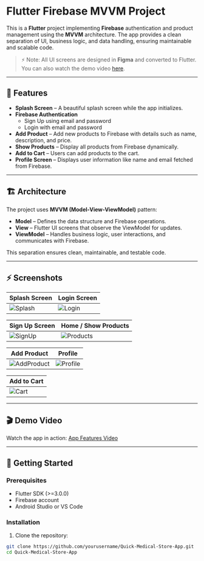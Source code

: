 # Flutter Firebase MVVM Project

This is a **Flutter** project implementing **Firebase** authentication and product management using the **MVVM** architecture. The app provides a clean separation of UI, business logic, and data handling, ensuring maintainable and scalable code.

> ⚡ Note: All UI screens are designed in **Figma** and converted to Flutter. You can also watch the demo video [here](https://github.com/vikashbaria/Quick-Medical-Store-App/raw/refs/heads/main/App%20Features.mp4).

---

## 📱 Features

- **Splash Screen** – A beautiful splash screen while the app initializes.
- **Firebase Authentication**  
  - Sign Up using email and password  
  - Login with email and password  
- **Add Product** – Add new products to Firebase with details such as name, description, and price.
- **Show Products** – Display all products from Firebase dynamically.
- **Add to Cart** – Users can add products to the cart.
- **Profile Screen** – Displays user information like name and email fetched from Firebase.

---

## 🏗 Architecture

The project uses **MVVM (Model-View-ViewModel)** pattern:

- **Model** – Defines the data structure and Firebase operations.
- **View** – Flutter UI screens that observe the ViewModel for updates.
- **ViewModel** – Handles business logic, user interactions, and communicates with Firebase.

This separation ensures clean, maintainable, and testable code.

---

## ⚡ Screenshots

<!-- Replace these placeholder links with your actual uploaded images -->
| Splash Screen | Login Screen |
|---------------|--------------|
| ![Splash](https://via.placeholder.com/200) | ![Login](https://via.placeholder.com/200) |

| Sign Up Screen | Home / Show Products |
|----------------|--------------------|
| ![SignUp](https://via.placeholder.com/200) | ![Products](https://via.placeholder.com/200) |

| Add Product | Profile |
|-------------|---------|
| ![AddProduct](https://via.placeholder.com/200) | ![Profile](https://via.placeholder.com/200) |

| Add to Cart |
|-------------|
| ![Cart](https://via.placeholder.com/200) |

---

## 🎬 Demo Video

Watch the app in action: [App Features Video](https://github.com/vikashbaria/Quick-Medical-Store-App/raw/refs/heads/main/App%20Features.mp4)

---

## 🔧 Getting Started

### Prerequisites

- Flutter SDK (>=3.0.0)
- Firebase account
- Android Studio or VS Code

### Installation

1. Clone the repository:

```bash
git clone https://github.com/yourusername/Quick-Medical-Store-App.git
cd Quick-Medical-Store-App
